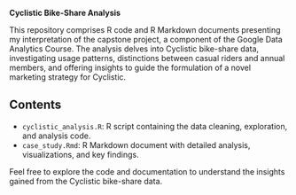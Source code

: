 **Cyclistic Bike-Share Analysis**

This repository comprises R code and R Markdown documents presenting my interpretation of the capstone project, a component of the Google Data Analytics Course. The analysis delves into Cyclistic bike-share data, investigating usage patterns, distinctions between casual riders and annual members, and offering insights to guide the formulation of a novel marketing strategy for Cyclistic.

## Contents

- `cyclistic_analysis.R`: R script containing the data cleaning, exploration, and analysis code.
- `case_study.Rmd`: R Markdown document with detailed analysis, visualizations, and key findings.

Feel free to explore the code and documentation to understand the insights gained from the Cyclistic bike-share data. 
